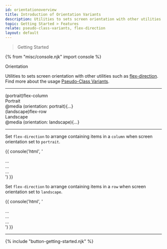 ```yaml
---
id: orientationoverview
title: Introduction of Orientation Variants
description: Utilities to sets screen orientation with other utilities.
topic: Getting Started > Features
relate: pseudo-class-variants, flex-direction
layout: default
---
```


> Getting Started

{% from "misc/console.njk" import console %}

<div class="-margin-t-4 padding-t-4 (xs)text-xl-3 (lg)text-xl-5 font-semibold gap-tight-1">
  Orientation
</div>

Utilities to sets screen orientation with other utilities such as [flex-direction](/flex-direction/). Find more about the usage [Pseudo-Class Variants](http://localhost:8080/pseudo-class-variants/#orientation).

---

<div class="flex flex-wrap justify-between items-stretch">
  <div class="relative height-80 width-72 bg-tint-granite-5 bg-opacity-25 border border-tint-granite-1 curve-border-lg">
    <div class="absolute top-4 left-5 flex flex-column flex-gap-4 flex-wrap">
      <div class="height-12 width-12 bg-tint-lime-5 border border-tint-lime-1 curve-border"></div>
      <div class="height-12 width-12 bg-tint-lime-5 border border-tint-lime-1 curve-border"></div>
      <div class="height-12 width-12 bg-tint-lime-5 border border-tint-lime-1 curve-border"></div>
    </div>
    <div class="absolute top-4 right-5">
      <div class="text-md font-mono">
        (portrait)flex-column
      </div>
    </div>
    <div class="absolute bottom-4 left-5">
      <div class="text-xl-2 font-mono gap-tight-1">
        Portrait
      </div>
      <div class="text-sm">
        @media (orientation: portrait){...}
      </div>
    </div>
  </div>
  <div class="relative height-72 width-96 bg-tint-granite-5 bg-opacity-25 border border-tint-granite-1 curve-border-lg">
    <div class="absolute top-4 left-5 flex flex-row flex-gap-4 flex-wrap">
      <div class="height-12 width-12 bg-tint-lime-5 border border-tint-lime-1 curve-border"></div>
      <div class="height-12 width-12 bg-tint-lime-5 border border-tint-lime-1 curve-border"></div>
      <div class="height-12 width-12 bg-tint-lime-5 border border-tint-lime-1 curve-border"></div>
    </div>
    <div class="absolute top-24 left-5">
      <div class="text-md font-mono">
        (landscape)flex-row
      </div>
    </div>
    <div class="absolute bottom-4 left-5">
      <div class="text-xl-2 font-mono gap-tight-1">
        Landscape
      </div>
      <div class="text-sm">
        @media (orientation: landscape){...}
      </div>
    </div>
  </div>
</div>

---

Set `flex-direction` to arrange containing items in a `column` when screen orientation set to `portrait`.

{{ console('html',
'<!-- Example -->
<div class="flex (portrait)flex-column">
  <div>...</div>
  <div>...</div>
  <div>...</div>
</div>
') }}


Set `flex-direction` to arrange containing items in a `row` when screen orientation set to `landscape`.

{{ console('html',
'<!-- Example -->
<div class="flex (landscape)flex-row">
  <div>...</div>
  <div>...</div>
  <div>...</div>
</div>
') }}

---

{% include "button-getting-started.njk" %}